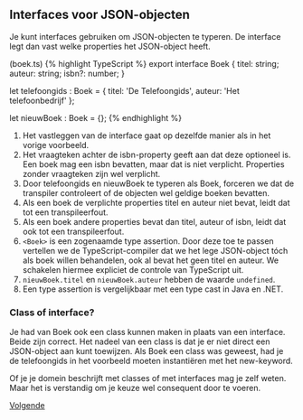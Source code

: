 ## Interfaces voor JSON-objecten

Je kunt interfaces gebruiken om JSON-objecten te typeren. De interface legt dan vast welke properties het JSON-object
heeft.

(boek.ts)
{% highlight TypeScript %}
export interface Boek {
    titel: string;
    auteur: string;
    isbn?: number;
}

let telefoongids : Boek = {
    titel: 'De Telefoongids',
    auteur: 'Het telefoonbedrijf'
};

let nieuwBoek : Boek = <Boek>{};
{% endhighlight %}

1. Het vastleggen van de interface gaat op dezelfde manier als in het vorige voorbeeld.
2. Het vraagteken achter de isbn-property geeft aan dat deze optioneel is. Een boek mag een isbn bevatten, maar dat is 
   niet verplicht. Properties zonder vraagteken zijn wel verplicht.
3. Door telefoongids en nieuwBoek te typeren als Boek, forceren we dat de transpiler controleert of de objecten wel 
   geldige boeken bevatten.
4. Als een boek de verplichte properties titel en auteur niet bevat, leidt dat tot een transpileerfout.
5. Als een boek andere properties bevat dan titel, auteur of isbn, leidt dat ook tot een transpileerfout.
6. `<Boek>` is een zogenaamde type assertion. Door deze toe te passen vertellen we de TypeScript-compiler dat we het 
   lege JSON-object t&oacute;ch als boek willen behandelen, ook al bevat het geen titel en auteur. We schakelen hiermee
   expliciet de controle van TypeScript uit.
7. `nieuwBoek.titel` en `nieuwBoek.auteur` hebben de waarde `undefined`.
8. Een type assertion is vergelijkbaar met een type cast in Java en .NET.

### Class of interface?

Je had van Boek ook een class kunnen maken in plaats van een interface. Beide zijn correct. Het nadeel van een class is
dat je er niet direct een JSON-object aan kunt toewijzen. Als Boek een class was geweest, had je de telefoongids in het
voorbeeld moeten instanti&euml;ren met het new-keyword. 

Of je je domein beschrijft met classes of met interfaces mag je zelf weten. Maar het is verstandig om je keuze wel 
consequent door te voeren.

[Volgende](23.interfaces.opdracht.md)